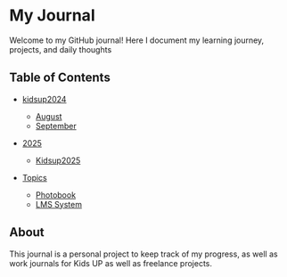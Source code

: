 # My Journal

Welcome to my GitHub journal! Here I document my learning journey, projects, and daily thoughts

## Table of Contents

- [kidsup2024](./2024/)

  - [August](./2024/08-August/)
  - [September](./2024/09-September/)

- [2025](./2025/)
  - [Kidsup2025](./2025/kidsup)
- [Topics](./topics/)
  - [Photobook](./topics/Photobook.md)
  - [LMS System](./topics/LMS.md)

## About

This journal is a personal project to keep track of my progress, as well as work journals for Kids UP as well as freelance projects.
